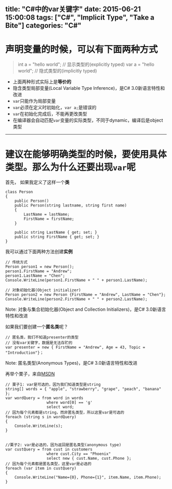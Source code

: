 title: "C#中的var关键字"
date: 2015-06-21 15:00:08
tags: ["C#", "Implicit Type", "Take a Bite"]
categories: "C#"
---

# 声明变量的时候，可以有下面两种方式

>int a = "hello world";  // 显示类型的(explicitly typed)
var a = "hello world";  // 隐式类型的(implicitly typed)

<!-- more -->
* 上面两种形式实际上是**等价的**
* 隐含类型局部变量(Local Variable Type Inference)，是C# 3.0新语言特性和改进
 * `var`只能作为局部变量
 * `var`必须在定义时初始化，`var a;`是错误的
 * `var`在初始化完成后，不能再更改类型
 * 在编译器会自动匹配`var`变量的实际类型，不同于dynamic，编译后是object类型

***

# 建议在能够明确类型的时候，要使用具体类型。那么为什么还要出现`var`呢

首先， 如果我定义了这样一个**类**
```
class Person 
{
    public Person()
    public Person(string lastname, string first name)
    {
        LastName = lastName;
        FirstName = firstName;
    }

    public string LastName { get; set; }
    public string FirstName { get; set; }
}
```
我可以通过下面两种方法创建**实例**
```
// 传统方式
Person person1 = new Person();
person1.FirstName = "Andrew";
person1.LastName = "Chen";
Console.WriteLine(person1.FirstName + " " + person1.LastName);

// 对象初始化器(Object initializer)
Person person2 = new Person {FirstName = "Andrew", LastName = "Chen"};
Console.WriteLine(person2.FirstName + " " + person2.LastName);
```
Note: 对象与集合初始化器(Object and Collection Initializers)，是C# 3.0新语言特性和改进

如果我们要创建一个**匿名类**呢？
```
// 匿名类，我们不知道presenter的类型
// 没有var关键字，数据是无法存贮的
var presenter = new { FirstName = "Andrew", Age = 43, Topic = "Introduction"}；
```
Note: 匿名类型(Anonymous Types)，是C# 3.0新语言特性和改进
 
再举个栗子，来自[MSDN](https://msdn.microsoft.com/en-us/library/bb383973.aspx)
```
// 栗子1: var是可选的，因为我们知道类型是string
string[] words = { "apple", "strawberry", "grape", "peach", "banana" };
var wordQuery = from word in words
                  where word[0] == 'g'
                  select word;
// 因为每个元素都是string，而非匿名类型，所以这里var是可选的 
foreach (string s in wordQuery)
{
    Console.WriteLine(s);
}


//栗子2: var是必选的，因为返回是匿名类型(anonymous type)
var custQuery = from cust in customers
                  where cust.City == "Phoenix" 
                  select new { cust.Name, cust.Phone };
// 因为每个元素都是匿名类型，这里var是必选的
foreach (var item in custQuery)
{
    Console.WriteLine("Name={0}, Phone={1}", item.Name, item.Phone);
}
```